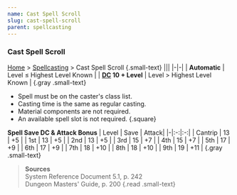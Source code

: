 ```yaml
---
name: Cast Spell Scroll
slug: cast-spell-scroll
parent: spellcasting
---
```

### Cast Spell Scroll
[Home](dm-operations-center) > [Spellcasting](spellcasting) > Cast Spell Scroll {.small-text}
|||
|-|-|
| **Automatic** | Level ≤ Highest Level Known |
| **[DC](difficulty-class) 10 + Level** | Level > Highest Level Known |
{.gray .small-text}

- Spell must be on the caster's class list.
- Casting time is the same as regular casting.
- Material components are not required.
- An available spell slot is not required.
{.square}

**Spell Save DC & Attack Bonus**
| Level | Save | Attack|
|-|:-:|:-:|
| Cantrip | 13 | +5 |
| 1st     | 13 | +5 |
| 2nd     | 13 | +5 |
| 3rd     | 15 | +7 |
| 4th     | 15 | +7 |
| 5th     | 17 | +9 |
| 6th     | 17 | +9 |
| 7th     | 18 | +10 |
| 8th     | 18 | +10 |
| 9th     | 19 | +11 |
{.gray .small-text}

> **Sources** <br/>
> System Reference Document 5.1, p. 242<br/>
> Dungeon Masters' Guide, p. 200
{.read .small-text}
